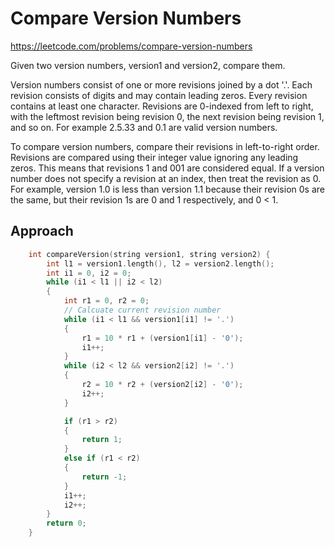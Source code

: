 # Compare Version Numbers

https://leetcode.com/problems/compare-version-numbers

Given two version numbers, version1 and version2, compare them.

Version numbers consist of one or more revisions joined by a dot '.'. Each revision consists of digits and may contain leading zeros. Every revision contains at least one character. Revisions are 0-indexed from left to right, with the leftmost revision being revision 0, the next revision being revision 1, and so on. For example 2.5.33 and 0.1 are valid version numbers.

To compare version numbers, compare their revisions in left-to-right order. Revisions are compared using their integer value ignoring any leading zeros. This means that revisions 1 and 001 are considered equal. If a version number does not specify a revision at an index, then treat the revision as 0. For example, version 1.0 is less than version 1.1 because their revision 0s are the same, but their revision 1s are 0 and 1 respectively, and 0 < 1.

## Approach 

``` C++
    int compareVersion(string version1, string version2) {
        int l1 = version1.length(), l2 = version2.length();
        int i1 = 0, i2 = 0;
        while (i1 < l1 || i2 < l2)
        {
            int r1 = 0, r2 = 0;
            // Calcuate current revision number
            while (i1 < l1 && version1[i1] != '.')
            {
                r1 = 10 * r1 + (version1[i1] - '0');
                i1++;
            }
            while (i2 < l2 && version2[i2] != '.')
            {
                r2 = 10 * r2 + (version2[i2] - '0');
                i2++;
            }

            if (r1 > r2)
            {
                return 1;
            }
            else if (r1 < r2)
            {
                return -1;
            }
            i1++;
            i2++;
        }
        return 0;
    }
```